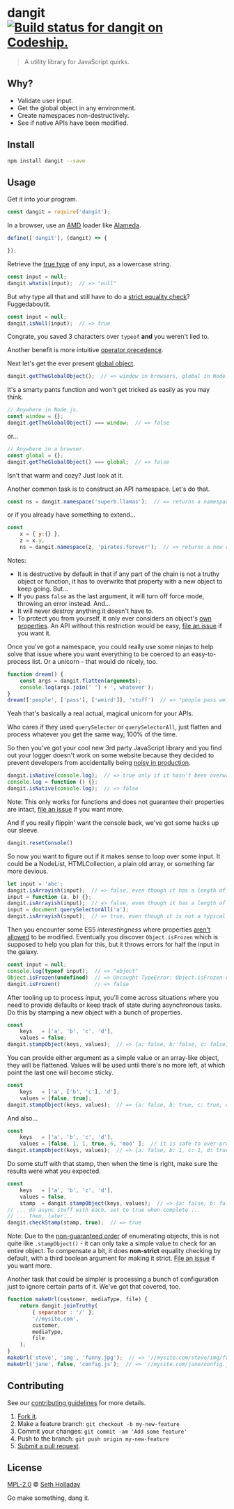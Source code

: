 # dangit [![Build status for dangit on Codeship.](https://img.shields.io/codeship/54787680-bd3b-0132-ea67-02fb30cbf240/master.svg "Codeship Build Status")](https://codeship.com/projects/72554 "Dangit Builds")

> A utility library for JavaScript quirks.

## Why?

 - Validate user input.
 - Get the global object in any environment.
 - Create namespaces non-destructively.
 - See if native APIs have been modified.

## Install

```sh
npm install dangit --save
```

## Usage

Get it into your program.

```js
const dangit = require('dangit');
```

In a browser, use an [AMD](https://addyosmani.com/writing-modular-js/) loader like [Alameda](https://github.com/requirejs/alameda).

```js
define(['dangit'], (dangit) => {

});
```

Retrieve the [true type](https://javascriptweblog.wordpress.com/2011/08/08/fixing-the-javascript-typeof-operator/ "Explanation of type checking in JavaScript and the internal class property.") of any input, as a lowercase string.

```js
const input = null;
dangit.whatis(input);  // => "null"
```

But why type all that and still have to do a [strict equality check](http://www.impressivewebs.com/why-use-triple-equals-javascipt/ "Explanation of why you should always use triple equals over double equals in JavaScript.")? Fuggedaboutit.

```js
const input = null;
dangit.isNull(input);  // => true
```

Congrate, you saved 3 characters over `typeof` **and** you weren't lied to.

Another benefit is more intuitive [operator precedence](https://developer.mozilla.org/en-US/docs/Web/JavaScript/Reference/Operators/Operator_Precedence "Explanation of the priority level of different operators in JavaScript.").

Next let's get the ever present [global object](http://stackoverflow.com/questions/3277182/how-to-get-the-global-object-in-javascript "StackOverflow question about getting the global object, with excellent answers detailing the pitfalls of various approaches to accessing it.").

```js
dangit.getTheGlobalObject();  // => window in browsers, global in Node.js, etc.
```

It's a smarty pants function and won't get tricked as easily as you may think.

```js
// Anywhere in Node.js.
const window = {};
dangit.getTheGlobalObject() === window;  // => false
```

or...

```js
// Anywhere in a browser.
const global = {};
dangit.getTheGlobalObject() === global;  // => false
```

Isn't that warm and cozy? Just look at it.

Another common task is to construct an API namespace. Let's do that.

```js
const ns = dangit.namespace('superb.llamas');  // => returns a namespaced global object
```

or if you already have something to extend...

```js
const
    x = { y:{} },
    z = x.y,
    ns = dangit.namespace(z, 'pirates.forever');  // => returns a new object, which is only global if z was
```

Notes:
 - It is destructive by default in that if any part of the chain is not a truthy object or function, it has to overwrite that property with a new object to keep going. But...
 - If you pass `false` as the last argument, it will turn off force mode, throwing an error instead. And...
 - It will never destroy anything it doesn't have to.
 - To protect you from yourself, it only ever considers an object's [own properties](https://developer.mozilla.org/en-US/docs/Web/JavaScript/Guide/Inheritance_and_the_prototype_chain "Explanation of inheritance and the prototype chain in JavaScript."). An API without this restriction would be easy, [file an issue](https://github.com/sholladay/dangit/issues "File an issue with the project.") if you want it.

Once you've got a namespace, you could really use some ninjas to help solve that issue where you want everything to be coerced to an easy-to-process list. Or a unicorn - that would do nicely, too.

```js
function dream() {
    const args = dangit.flatten(arguments);
    console.log(args.join(' ') + ', whatever');
}
dream(['people', ['pass'], ['weird']], 'stuff')  // => "people pass weird stuff, whatever"
```

Yeah that's basically a real actual, magical unicorn for your APIs.

Who cares if they used `querySelector` or `querySelectorAll`, just flatten and process whatever you get the same way, 100% of the time.

So then you've got your cool new 3rd party JavaScript library and you find out your logger doesn't work on some website because they decided to prevent developers from accidentally being [noisy in production](http://stackoverflow.com/questions/7042611/override-console-log-for-production "Example of a developer wanting to overwrite the console methods in production.").

```js
dangit.isNative(console.log);  // => true only if it hasn't been overwritten
console.log = function () {};
dangit.isNative(console.log);  // => false
```

Note: This only works for functions and does not guarantee their properties are intact, [file an issue](https://github.com/sholladay/dangit/issues "File an issue with the project.") if you want more.

And if you really flippin' want the console back, we've got some hacks up our sleeve.

```js
dangit.resetConsole()
```

So now you want to figure out if it makes sense to loop over some input. It could be a NodeList, HTMLCollection, a plain old array, or something far more devious.

```js
let input = 'abc';
dangit.isArrayish(input);  // => false, even though it has a length of 3
input = function (a, b) {};
dangit.isArrayish(input);  // => false, even though it has a length of 2
input = document.querySelectorAll('a');
dangit.isArrayish(input);  // => true, even though it is not a typical array
```

Then you encounter some ES5 *interestingness* where properties [aren't allowed](https://developer.mozilla.org/en-US/docs/Web/JavaScript/Reference/Global_Objects/Object/freeze "Documentation for Object.freeze(), which prevents most changes to an object.") to be modified. Eventually you discover `Object.isFrozen` which is supposed to help you plan for this, but it throws errors for half the input in the galaxy.

```js
const input = null;
console.log(typeof input);  // => "object"
Object.isFrozen(undefined)  // => Uncaught TypeError: Object.isFrozen called on non-object
dangit.isFrozen()           // => false
```

After tooling up to process input, you'll come across situations where you need to provide defaults or keep track of state during asynchronous tasks. Do this by stamping a new object with a bunch of properties.

```js
const
    keys   = ['a', 'b', 'c', 'd'],
    values = false;
dangit.stampObject(keys, values);  // => {a: false, b: false, c: false, d: false}
```

You can provide either argument as a simple value or an array-like object, they will be flattened. Values will be used until there's no more left, at which point the last one will become sticky.

```js
const
    keys   = ['a', ['b', 'c'], 'd'],
    values = [false, true];
dangit.stampObject(keys, values);  // => {a: false, b: true, c: true, d: true}
```

And also...

```js
const
    keys   = ['a', 'b', 'c', 'd'],
    values = [false, 1, 1, true, 6, 'moo' ];  // it is safe to over-provide
dangit.stampObject(keys, values);  // => {a: false, b: 1, c: 1, d: true}
```

Do some stuff with that stamp, then when the time is right, make sure the results were what you expected.

```js
const
    keys   = ['a', 'b', 'c', 'd'],
    values = false,
    stamp  = dangit.stampObject(keys, values);  // => {a: false, b: false, c: false, d: false}
// ... do async stuff with each, set to true when complete ...
// ... then, later...
dangit.checkStamp(stamp, true);  // => true
```

Note: Due to the [non-guaranteed order](http://stackoverflow.com/questions/5525795/does-javascript-guarantee-object-property-order "Explanation of the order objects are enumerated in and why.") of enumerating objects, this is not quite like `.stampObject()` - it can only take a simple value to check for an entire object. To compensate a bit, it does **non-strict** equality checking by default, with a third boolean argument for making it strict. [File an issue](https://github.com/sholladay/dangit/issues "File an issue with the project.") if you want more.

Another task that could be simpler is processing a bunch of configuration just to ignore certain parts of it. We've got that covered, too.

```js
function makeUrl(customer, mediaType, file) {
    return dangit.joinTruthy(
        { separator : '/' },
        '//mysite.com',
        customer,
        mediaType,
        file
    );
}
makeUrl('steve', 'img', 'funny.jpg');  // => '//mysite.com/steve/img/funny.jpg'
makeUrl('jane', false, 'config.js');  // => '//mysite.com/jane/config.js'
```

## Contributing

See our [contributing guidelines](https://github.com/sholladay/dangit/blob/master/CONTRIBUTING.md "The guidelines for participating in this project.") for more details.

1. [Fork it](https://github.com/sholladay/dangit/fork).
2. Make a feature branch: `git checkout -b my-new-feature`
3. Commit your changes: `git commit -am 'Add some feature'`
4. Push to the branch: `git push origin my-new-feature`
5. [Submit a pull request](https://github.com/sholladay/dangit/compare "Submit code to this project for review.").

## License

[MPL-2.0](https://github.com/sholladay/dangit/blob/master/LICENSE "The license for dangit.") © [Seth Holladay](http://seth-holladay.com "Author of dangit.")

Go make something, dang it.
